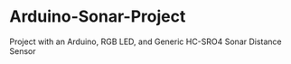 # Arduino-Sonar-Project
Project with an Arduino, RGB LED, and Generic HC-SRO4 Sonar Distance Sensor
